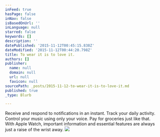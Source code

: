 ```yaml
---
inFeed: true
hasPage: false
inNav: false
isBasedOnUrl: ''
inLanguage: null
starred: false
keywords: []
description: ''
datePublished: '2015-11-12T00:45:15.838Z'
dateModified: '2015-11-12T00:44:20.798Z'
title: To wear it is to love it.
authors: []
publisher:
  name: null
  domain: null
  url: null
  favicon: null
sourcePath: _posts/2015-11-12-to-wear-it-is-to-love-it.md
published: true
_type: Blurb

---
```

Receive and respond to notiﬁcations in an instant. Track your daily activity. Control your music using only your voice. Pay for groceries just like that. With Apple Watch, important information and essential features are always just a raise of the wrist away.
![](https://the-grid-user-content.s3-us-west-2.amazonaws.com/6582495e-3453-401c-a213-c132bf28a0f7.jpg)